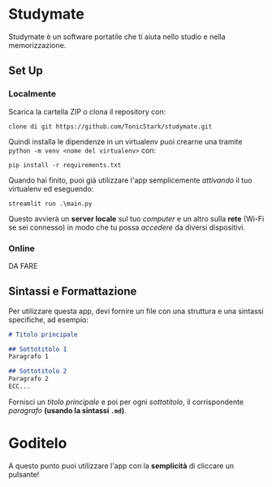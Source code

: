 # Studymate
Studymate è un software portatile che ti aiuta nello studio e nella memorizzazione.

## Set Up
### Localmente
Scarica la cartella ZIP o clona il repository con:
```
clone di git https://github.com/TonicStark/studymate.git
```

Quindi installa le dipendenze in un virtualenv puoi crearne una tramite `python -m venv <nome del virtualenv>` con:
```
pip install -r requirements.txt
```

Quando hai finito, puoi già utilizzare l'app semplicemente *attivando* il tuo virtualenv ed eseguendo:
```
streamlit run .\main.py
```

Questo avvierà un **server locale** sul tuo *computer* e un altro sulla **rete** (Wi-Fi se sei connesso) in modo che tu possa *accedere* da diversi dispositivi.

### Online
DA FARE

## Sintassi e Formattazione
Per utilizzare questa app, devi fornire un file con una struttura e una sintassi specifiche, ad esempio:
``` md
# Titolo principale

## Sottotitolo 1
Paragrafo 1

## Sottotitolo 2
Paragrafo 2
ECC...
```

Fornisci un *titolo principale* e poi per ogni *sottotitolo*, il corrispondente *paragrafo* **(usando la sintassi `.md`)**.

# Goditelo
A questo punto puoi utilizzare l'app con la **semplicità** di cliccare un pulsante!